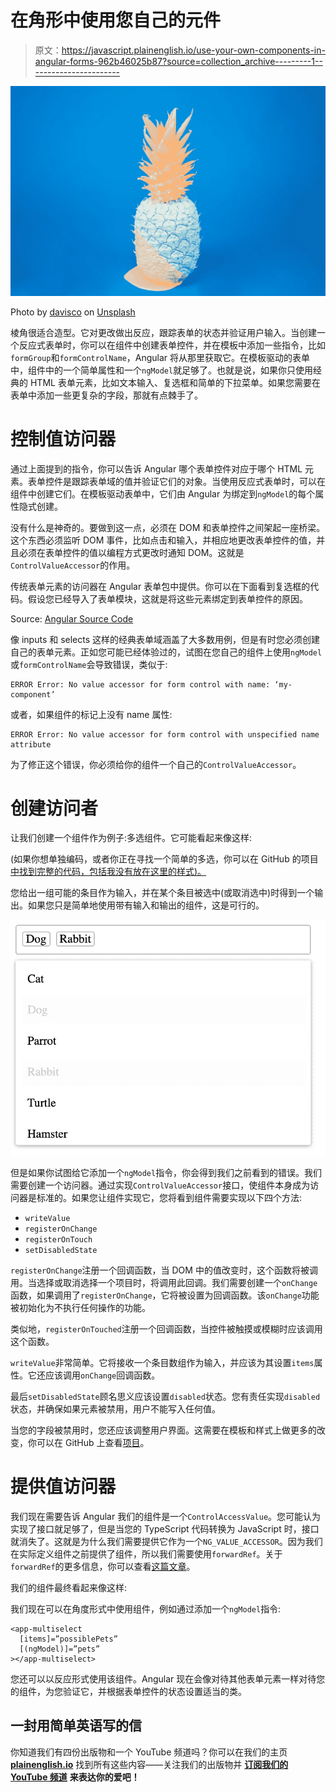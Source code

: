 # 在角形中使用您自己的元件

> 原文：<https://javascript.plainenglish.io/use-your-own-components-in-angular-forms-962b46025b87?source=collection_archive---------1----------------------->

![](img/33492b0e53677b82c42d61dddfaab067.png)

Photo by [davisco](https://unsplash.com/@codytdavis?utm_source=unsplash&utm_medium=referral&utm_content=creditCopyText) on [Unsplash](https://unsplash.com/s/photos/colors?utm_source=unsplash&utm_medium=referral&utm_content=creditCopyText)

棱角很适合造型。它对更改做出反应，跟踪表单的状态并验证用户输入。当创建一个反应式表单时，你可以在组件中创建表单控件，并在模板中添加一些指令，比如`formGroup`和`formControlName`，Angular 将从那里获取它。在模板驱动的表单中，组件中的一个简单属性和一个`ngModel`就足够了。也就是说，如果你只使用经典的 HTML 表单元素，比如文本输入、复选框和简单的下拉菜单。如果您需要在表单中添加一些更复杂的字段，那就有点棘手了。

# 控制值访问器

通过上面提到的指令，你可以告诉 Angular 哪个表单控件对应于哪个 HTML 元素。表单控件是跟踪表单域的值并验证它们的对象。当使用反应式表单时，可以在组件中创建它们。在模板驱动表单中，它们由 Angular 为绑定到`ngModel`的每个属性隐式创建。

没有什么是神奇的。要做到这一点，必须在 DOM 和表单控件之间架起一座桥梁。这个东西必须监听 DOM 事件，比如点击和输入，并相应地更改表单控件的值，并且必须在表单控件的值以编程方式更改时通知 DOM。这就是`ControlValueAccessor`的作用。

传统表单元素的访问器在 Angular 表单包中提供。你可以在下面看到复选框的代码。假设您已经导入了表单模块，这就是将这些元素绑定到表单控件的原因。

Source: [Angular Source Code](https://github.com/angular/angular/blob/master/packages/forms/src/directives/checkbox_value_accessor.ts)

像 inputs 和 selects 这样的经典表单域涵盖了大多数用例，但是有时您必须创建自己的表单元素。正如您可能已经体验过的，试图在您自己的组件上使用`ngModel`或`formControlName`会导致错误，类似于:

```
ERROR Error: No value accessor for form control with name: ‘my-component’
```

或者，如果组件的标记上没有 name 属性:

```
ERROR Error: No value accessor for form control with unspecified name attribute
```

为了修正这个错误，你必须给你的组件一个自己的`ControlValueAccessor`。

# 创建访问者

让我们创建一个组件作为例子:多选组件。它可能看起来像这样:

(如果你想单独编码，或者你正在寻找一个简单的多选，你可以在 GitHub 的项目[中找到完整的代码，包括我没有放在这里的样式)。](https://github.com/Dornhoth/control-value-accessor.git)

您给出一组可能的条目作为输入，并在某个条目被选中(或取消选中)时得到一个输出。如果您只是简单地使用带有输入和输出的组件，这是可行的。

![](img/5d9a43c27d143b13720c7733450d8f9d.png)

但是如果你试图给它添加一个`ngModel`指令，你会得到我们之前看到的错误。我们需要创建一个访问器。通过实现`ControlValueAccessor`接口，使组件本身成为访问器是标准的。如果您让组件实现它，您将看到组件需要实现以下四个方法:

*   `writeValue`
*   `registerOnChange`
*   `registerOnTouch`
*   `setDisabledState`

`registerOnChange`注册一个回调函数，当 DOM 中的值改变时，这个函数将被调用。当选择或取消选择一个项目时，将调用此回调。我们需要创建一个`onChange`函数，如果调用了`registerOnChange`，它将被设置为回调函数。该`onChange`功能被初始化为不执行任何操作的功能。

类似地，`registerOnTouched`注册一个回调函数，当控件被触摸或模糊时应该调用这个函数。

`writeValue`非常简单。它将接收一个条目数组作为输入，并应该为其设置`items`属性。它还应该调用`onChange`回调函数。

最后`setDisabledState`顾名思义应该设置`disabled`状态。您有责任实现`disabled`状态，并确保如果元素被禁用，用户不能写入任何值。

当您的字段被禁用时，您还应该调整用户界面。这需要在模板和样式上做更多的改变，你可以在 GitHub 上查看[项目](https://github.com/Dornhoth/control-value-accessor.git)。

# 提供值访问器

我们现在需要告诉 Angular 我们的组件是一个`ControlAccessValue`。您可能认为实现了接口就足够了，但是当您的 TypeScript 代码转换为 JavaScript 时，接口就消失了。这就是为什么我们需要提供它作为一个`NG_VALUE_ACCESSOR`。因为我们在实际定义组件之前提供了组件，所以我们需要使用`forwardRef`。关于`forwardRef`的更多信息，你可以查看[这篇文章](https://medium.com/javascript-in-plain-english/angular-what-is-forwardref-and-how-does-it-work-54f567e37636)。

我们的组件最终看起来像这样:

我们现在可以在角度形式中使用组件，例如通过添加一个`ngModel`指令:

```
<app-multiselect
  [items]=”possiblePets”
  [(ngModel)]=”pets”
></app-multiselect>
```

您还可以以反应形式使用该组件。Angular 现在会像对待其他表单元素一样对待您的组件，为您验证它，并根据表单控件的状态设置适当的类。

## **一封用简单英语写的信**

你知道我们有四份出版物和一个 YouTube 频道吗？你可以在我们的主页 [**plainenglish.io**](https://plainenglish.io/) 找到所有这些内容——关注我们的出版物并 [**订阅我们的 YouTube 频道**](https://www.youtube.com/channel/UCtipWUghju290NWcn8jhyAw) **来表达你的爱吧！**